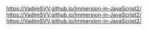 https://VadimSVV.github.io/Immersion-in-JavaScript2/
https://VadimSVV.github.io/Immersion-in-JavaScript2/
https://VadimSVV.github.io/Immersion-in-JavaScript2/
